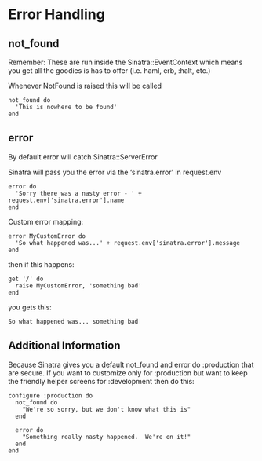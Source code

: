 Error Handling
==============

not\_found
---------
Remember: These are run inside the Sinatra::EventContext which means you get all the goodies is has to offer (i.e. haml, erb, :halt, etc.)

Whenever NotFound is raised this will be called

    not_found do
      'This is nowhere to be found'
    end

error
-----
By default error will catch Sinatra::ServerError

Sinatra will pass you the error via the ‘sinatra.error’ in request.env

    error do
      'Sorry there was a nasty error - ' + request.env['sinatra.error'].name
    end
  
Custom error mapping:

    error MyCustomError do
      'So what happened was...' + request.env['sinatra.error'].message
    end

then if this happens:

    get '/' do
      raise MyCustomError, 'something bad'
    end

you gets this:

    So what happened was... something bad

Additional Information
----------------------
Because Sinatra gives you a default not\_found and error do :production that are secure. If you want to customize only for :production but want to keep the friendly helper screens for :development then do this:

    configure :production do
      not_found do
        "We're so sorry, but we don't know what this is"
      end
  
      error do
        "Something really nasty happened.  We're on it!"
      end
    end